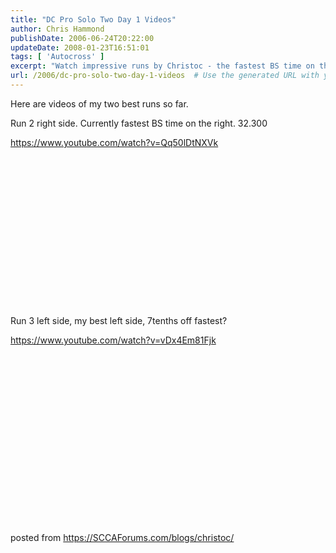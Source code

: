 ```yaml
---
title: "DC Pro Solo Two Day 1 Videos"
author: Chris Hammond
publishDate: 2006-06-24T20:22:00
updateDate: 2008-01-23T16:51:01
tags: [ 'Autocross' ]
excerpt: "Watch impressive runs by Christoc - the fastest BS time on the right and close to the fastest on the left. Check out the videos here! #SCCA #AutoCross"
url: /2006/dc-pro-solo-two-day-1-videos  # Use the generated URL with year
---
```

<P>Here are videos of my two best runs so far.</P> <P>Run 2 right side. Currently fastest BS time on the right. 32.300</P> <P><A href="https://www.youtube.com/watch?v=vDx4Em81Fjk">https://www.youtube.com/watch?v=Qq50lDtNXVk</A></P> <OBJECT height=240 width=320><PARAM NAME="movie" VALUE="https://www.youtube.com/v/Qq50lDtNXVk"> <embed src="https://www.youtube.com/v/Qq50lDtNXVk" type="application/x-shockwave-flash" width="320" height="240"></embed></OBJECT> <P>Run 3 left side, my best left side, 7tenths off fastest?</P> <P><A href="https://www.youtube.com/watch?v=vDx4Em81Fjk">https://www.youtube.com/watch?v=vDx4Em81Fjk</A></P> <OBJECT height=240 width=320><PARAM NAME="movie" VALUE="https://www.youtube.com/v/vDx4Em81Fjk"> <embed src="https://www.youtube.com/v/vDx4Em81Fjk" type="application/x-shockwave-flash" width="320" height="240"></embed></OBJECT> <P>&nbsp;</P> posted from <a href="https://SCCAForums.com/blogs/christoc/">https://SCCAForums.com/blogs/christoc/</a>


